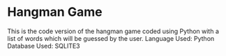 # Hangman Game
 This is the code version of the hangman game coded using Python with a list of words which will be guessed by the user.
Language Used: Python
Database Used: SQLITE3
